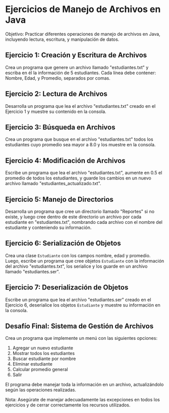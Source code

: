 # Ejercicios de Manejo de Archivos en Java

Objetivo: Practicar diferentes operaciones de manejo de archivos en Java, incluyendo lectura, escritura, y manipulación de datos.

## Ejercicio 1: Creación y Escritura de Archivos
Crea un programa que genere un archivo llamado "estudiantes.txt" y escriba en él la información de 5 estudiantes. Cada línea debe contener: Nombre, Edad, y Promedio, separados por comas.

## Ejercicio 2: Lectura de Archivos
Desarrolla un programa que lea el archivo "estudiantes.txt" creado en el Ejercicio 1 y muestre su contenido en la consola.

## Ejercicio 3: Búsqueda en Archivos
Crea un programa que busque en el archivo "estudiantes.txt" todos los estudiantes cuyo promedio sea mayor a 8.0 y los muestre en la consola.

## Ejercicio 4: Modificación de Archivos
Escribe un programa que lea el archivo "estudiantes.txt", aumente en 0.5 el promedio de todos los estudiantes, y guarde los cambios en un nuevo archivo llamado "estudiantes_actualizado.txt".

## Ejercicio 5: Manejo de Directorios
Desarrolla un programa que cree un directorio llamado "Reportes" si no existe, y luego cree dentro de este directorio un archivo por cada estudiante en "estudiantes.txt", nombrando cada archivo con el nombre del estudiante y conteniendo su información.

## Ejercicio 6: Serialización de Objetos
Crea una clase `Estudiante` con los campos nombre, edad y promedio. Luego, escribe un programa que cree objetos `Estudiante` con la información del archivo "estudiantes.txt", los serialice y los guarde en un archivo llamado "estudiantes.ser".

## Ejercicio 7: Deserialización de Objetos
Escribe un programa que lea el archivo "estudiantes.ser" creado en el Ejercicio 6, deserialice los objetos `Estudiante` y muestre su información en la consola.

## Desafío Final: Sistema de Gestión de Archivos
Crea un programa que implemente un menú con las siguientes opciones:
1. Agregar un nuevo estudiante
2. Mostrar todos los estudiantes
3. Buscar estudiante por nombre
4. Eliminar estudiante
5. Calcular promedio general
6. Salir

El programa debe manejar toda la información en un archivo, actualizándolo según las operaciones realizadas.

Nota: Asegúrate de manejar adecuadamente las excepciones en todos los ejercicios y de cerrar correctamente los recursos utilizados.
